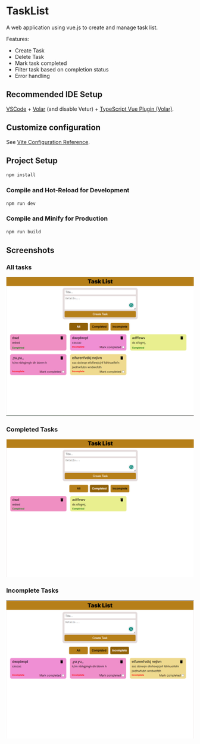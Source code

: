 # TaskList

A web application using vue.js to create and manage task list.

Features:
- Create Task
- Delete Task
- Mark task completed
- Filter task based on completion status
- Error handling

## Recommended IDE Setup

[VSCode](https://code.visualstudio.com/) + [Volar](https://marketplace.visualstudio.com/items?itemName=Vue.volar) (and disable Vetur) + [TypeScript Vue Plugin (Volar)](https://marketplace.visualstudio.com/items?itemName=Vue.vscode-typescript-vue-plugin).

## Customize configuration

See [Vite Configuration Reference](https://vitejs.dev/config/).

## Project Setup

```sh
npm install
```

### Compile and Hot-Reload for Development

```sh
npm run dev
```

### Compile and Minify for Production

```sh
npm run build
```

## Screenshots

### All tasks
![all tasks](public/images/Alltasks.png)

### Completed Tasks
![completed tasks](public/images/Completedtasks.png)

### Incomplete Tasks
![incomplete tasks](public/images/incompletetasks.png)